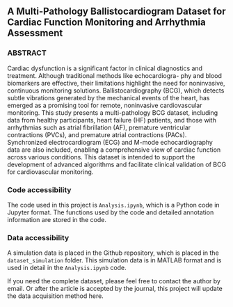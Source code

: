 ## A Multi-Pathology Ballistocardiogram Dataset for Cardiac Function Monitoring and Arrhythmia Assessment

### ABSTRACT

Cardiac dysfunction is a significant factor in clinical diagnostics and treatment. Although traditional methods like echocardiogra- phy and blood biomarkers are effective, their limitations highlight the need for noninvasive, continuous monitoring solutions. Ballistocardiography (BCG), which detects subtle vibrations generated by the mechanical events of the heart, has emerged  as a promising tool for remote, noninvasive cardiovascular monitoring. This study presents a multi-pathology BCG dataset, including data from healthy participants, heart failure (HF) patients, and those with arrhythmias such as atrial fibrillation (AF), premature ventricular contractions (PVCs), and premature atrial contractions (PACs). Synchronized electrocardiogram (ECG) and M-mode echocardiography data are also included, enabling a comprehensive view of cardiac function across various  conditions. This dataset is intended to support the development of advanced algorithms and facilitate clinical validation of BCG  for cardiovascular monitoring.

### Code accessibility 

The code used in this project is `Analysis.ipynb`, which is a Python code in Jupyter format. The functions used by the code and detailed annotation information are stored in the code.

### Data accessibility 

A simulation data is placed in the Github repository, which is placed in the `dataset_simulation` folder. This simulation data is in MATLAB format and is used in detail in the `Analysis.ipynb` code.

If you need the complete dataset, please feel free to contact the author by email. Or after the article is accepted by the journal, this project will update the data acquisition method here.
